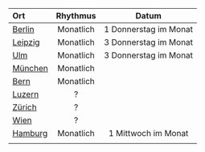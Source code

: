 | Ort                                                                           | Rhythmus      | Datum                |   
| :---------------------------------------------------------------------------  | :------------:| :-------------------:| 
| [Berlin](https://www.meetup.com/Bitcoin-Lab-Berlin/)                          | Monatlich     | 1 Donnerstag im Monat| 
| [Leipzig](https://www.meetup.com/Leipziger-Bitcoin-Stammtisch/)               | Monatlich     | 3 Donnerstag im Monat|
| [Ulm](https://www.meetup.com/Bitcoin-Ulm/)                                    | Monatlich     | 3 Donnerstag im Monat|
| [München](https://www.meetup.com/Bitcoin-Munich/)                             | Monatlich     |                      |  
| [Bern](https://www.meetup.com/de-DE/bitcoin-bern/events/)                     | Monatlich     |                      | 
| [Luzern](https://www.meetup.com/de-DE/Bitcoin-Meetup-Luzern/)                 |     ?         |                      |  
| [Zürich](https://www.meetup.com/de-DE/Bitcoin-Meetup-Switzerland/)            |     ?         |                      | 
| [Wien](http://meetu.ps/c/4mJQH/GzXKM/d)                                       |     ?         |                      |
| [Hamburg](https://www.meetup.com/Bitcoin-Stammtisch-das-Original/)            | Monatlich     | 1 Mittwoch im Monat  |   
|                 |        |   

